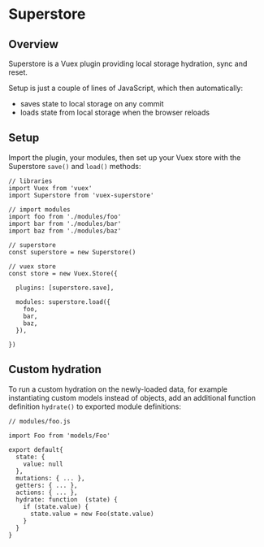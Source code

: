 # Superstore

## Overview

Superstore is a Vuex plugin providing local storage hydration, sync and reset.

Setup is just a couple of lines of JavaScript, which then automatically:
 
 - saves state to local storage on any commit
 - loads state from local storage when the browser reloads

## Setup

Import the plugin, your modules, then set up your Vuex store with the Superstore `save()` and `load()` methods:


```ecmascript 6
// libraries
import Vuex from 'vuex'
import Superstore from 'vuex-superstore'

// import modules
import foo from './modules/foo'
import bar from './modules/bar'
import baz from './modules/baz'

// superstore
const superstore = new Superstore()

// vuex store
const store = new Vuex.Store({

  plugins: [superstore.save],

  modules: superstore.load({
    foo,
    bar,
    baz,
  }),

})
```

## Custom hydration

To run a custom hydration on the newly-loaded data, for example instantiating custom models instead of objects, add an additional function definition `hydrate()` to exported module definitions:

```ecmascript 6
// modules/foo.js

import Foo from 'models/Foo'

export default{
  state: {
    value: null
  },
  mutations: { ... },
  getters: { ... },
  actions: { ... },
  hydrate: function  (state) {
    if (state.value) {
      state.value = new Foo(state.value)
    }
  }
}
```

